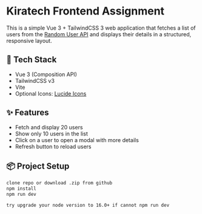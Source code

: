 # Kiratech Frontend Assignment

This is a simple Vue 3 + TailwindCSS 3 web application that fetches a list of users from the [Random User API](https://randomuser.me/api/?results=20) and displays their details in a structured, responsive layout.

## 🧰 Tech Stack

- Vue 3 (Composition API)
- TailwindCSS v3
- Vite
- Optional Icons: [Lucide Icons](https://lucide.dev/icons/)

## ✨ Features

- Fetch and display 20 users
- Show only 10 users in the list
- Click on a user to open a modal with more details
- Refresh button to reload users

## 📦 Project Setup

```bash
clone repo or download .zip from github
npm install
npm run dev

try upgrade your node version to 16.0+ if cannot npm run dev
